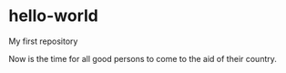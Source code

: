 # hello-world
My first repository


Now is the time for all good persons to come to the aid of their country.
